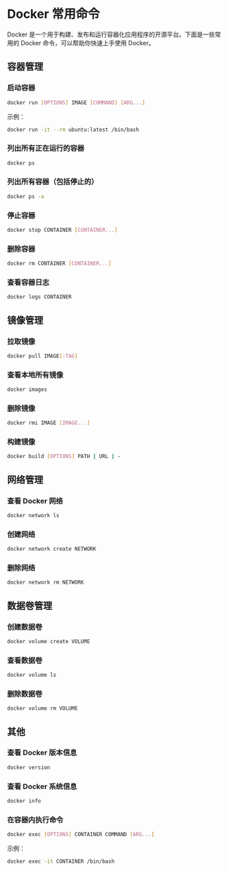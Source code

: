 # Docker 常用命令

Docker 是一个用于构建、发布和运行容器化应用程序的开源平台。下面是一些常用的 Docker 命令，可以帮助你快速上手使用 Docker。

## 容器管理

### 启动容器
```bash
docker run [OPTIONS] IMAGE [COMMAND] [ARG...]
```

示例：
```bash
docker run -it --rm ubuntu:latest /bin/bash
```

### 列出所有正在运行的容器
```bash
docker ps
```

### 列出所有容器（包括停止的）
```bash
docker ps -a
```

### 停止容器
```bash
docker stop CONTAINER [CONTAINER...]
```

### 删除容器
```bash
docker rm CONTAINER [CONTAINER...]
```

### 查看容器日志
```bash
docker logs CONTAINER
```

## 镜像管理

### 拉取镜像
```bash
docker pull IMAGE[:TAG]
```

### 查看本地所有镜像
```bash
docker images
```

### 删除镜像
```bash
docker rmi IMAGE [IMAGE...]
```

### 构建镜像
```bash
docker build [OPTIONS] PATH | URL | -
```

## 网络管理

### 查看 Docker 网络
```bash
docker network ls
```

### 创建网络
```bash
docker network create NETWORK
```

### 删除网络
```bash
docker network rm NETWORK
```

## 数据卷管理

### 创建数据卷
```bash
docker volume create VOLUME
```

### 查看数据卷
```bash
docker volume ls
```

### 删除数据卷
```bash
docker volume rm VOLUME
```

## 其他

### 查看 Docker 版本信息
```bash
docker version
```

### 查看 Docker 系统信息
```bash
docker info
```

### 在容器内执行命令
```bash
docker exec [OPTIONS] CONTAINER COMMAND [ARG...]
```

示例：
```bash
docker exec -it CONTAINER /bin/bash
```


